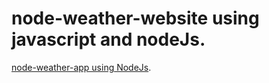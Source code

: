 # node-weather-website using javascript and nodeJs.
[node-weather-app using NodeJs](https://weather-app-minimalistic.herokuapp.com/).
